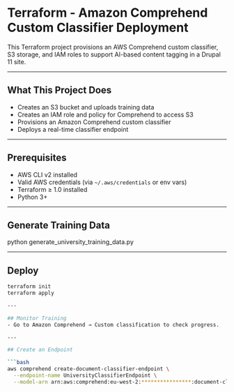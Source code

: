 # Terraform - Amazon Comprehend Custom Classifier Deployment

This Terraform project provisions an AWS Comprehend custom classifier, S3 storage, and IAM roles to support AI-based content tagging in a Drupal 11 site.

---

## What This Project Does

- Creates an S3 bucket and uploads training data
- Creates an IAM role and policy for Comprehend to access S3
- Provisions an Amazon Comprehend custom classifier
- Deploys a real-time classifier endpoint

---


## Prerequisites

- AWS CLI v2 installed
- Valid AWS credentials (via `~/.aws/credentials` or env vars)
- Terraform ≥ 1.0 installed
- Python 3+

---
## Generate Training Data
python generate_university_training_data.py

---

## Deploy

```bash
terraform init
terraform apply

---

## Monitor Training
- Go to Amazon Comprehend → Custom classification to check progress.

---

## Create an Endpoint

```bash
aws comprehend create-document-classifier-endpoint \
  --endpoint-name UniversityClassifierEndpoint \
  --model-arn arn:aws:comprehend:eu-west-2:****************:document-classifier/UniversityContentClassifier



